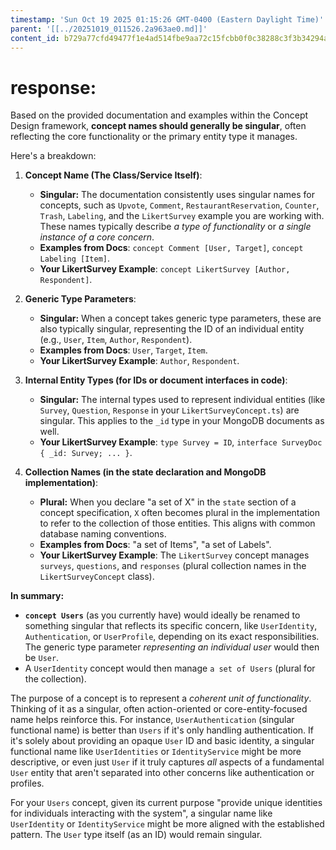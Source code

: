 ```yaml
---
timestamp: 'Sun Oct 19 2025 01:15:26 GMT-0400 (Eastern Daylight Time)'
parent: '[[../20251019_011526.2a963ae0.md]]'
content_id: b729a77cfd49477f1e4ad514fbe9aa72c15fcbb0f0c38288c3f3b34294a36fc1
---
```


# response:

Based on the provided documentation and examples within the Concept Design framework, **concept names should generally be singular**, often reflecting the core functionality or the primary entity type it manages.

Here's a breakdown:

1. **Concept Name (The Class/Service Itself)**:
   * **Singular:** The documentation consistently uses singular names for concepts, such as `Upvote`, `Comment`, `RestaurantReservation`, `Counter`, `Trash`, `Labeling`, and the `LikertSurvey` example you are working with. These names typically describe *a type of functionality* or *a single instance of a core concern*.
   * **Examples from Docs**: `concept Comment [User, Target]`, `concept Labeling [Item]`.
   * **Your LikertSurvey Example**: `concept LikertSurvey [Author, Respondent]`.

2. **Generic Type Parameters**:
   * **Singular:** When a concept takes generic type parameters, these are also typically singular, representing the ID of an individual entity (e.g., `User`, `Item`, `Author`, `Respondent`).
   * **Examples from Docs**: `User`, `Target`, `Item`.
   * **Your LikertSurvey Example**: `Author`, `Respondent`.

3. **Internal Entity Types (for IDs or document interfaces in code)**:
   * **Singular:** The internal types used to represent individual entities (like `Survey`, `Question`, `Response` in your `LikertSurveyConcept.ts`) are singular. This applies to the `_id` type in your MongoDB documents as well.
   * **Your LikertSurvey Example**: `type Survey = ID`, `interface SurveyDoc { _id: Survey; ... }`.

4. **Collection Names (in the state declaration and MongoDB implementation)**:
   * **Plural:** When you declare "a set of X" in the `state` section of a concept specification, `X` often becomes plural in the implementation to refer to the collection of those entities. This aligns with common database naming conventions.
   * **Examples from Docs**: "a set of Items", "a set of Labels".
   * **Your LikertSurvey Example**: The `LikertSurvey` concept manages `surveys`, `questions`, and `responses` (plural collection names in the `LikertSurveyConcept` class).

**In summary:**

* **`concept Users`** (as you currently have) would ideally be renamed to something singular that reflects its specific concern, like `UserIdentity`, `Authentication`, or `UserProfile`, depending on its exact responsibilities. The generic type parameter *representing an individual user* would then be `User`.
* A `UserIdentity` concept would then manage `a set of Users` (plural for the collection).

The purpose of a concept is to represent a *coherent unit of functionality*. Thinking of it as a singular, often action-oriented or core-entity-focused name helps reinforce this. For instance, `UserAuthentication` (singular functional name) is better than `Users` if it's only handling authentication. If it's solely about providing an opaque `User` ID and basic identity, a singular functional name like `UserIdentities` or `IdentityService` might be more descriptive, or even just `User` if it truly captures *all* aspects of a fundamental `User` entity that aren't separated into other concerns like authentication or profiles.

For your `Users` concept, given its current purpose "provide unique identities for individuals interacting with the system", a singular name like `UserIdentity` or `IdentityService` might be more aligned with the established pattern. The `User` type itself (as an ID) would remain singular.
